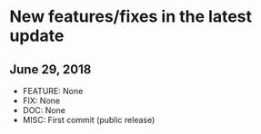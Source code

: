 New features/fixes in the latest update
=====================================

June 29, 2018
---
* FEATURE: None
* FIX: None
* DOC: None
* MISC: First commit (public release)
